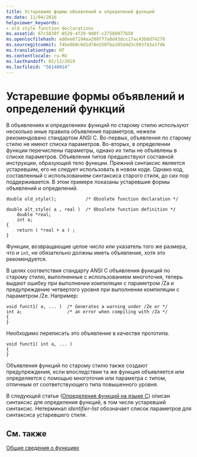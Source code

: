 ```yaml
---
title: Устаревшие формы объявлений и определений функций
ms.date: 11/04/2016
helpviewer_keywords:
- old style function declarations
ms.assetid: 67c5038f-0529-4f29-9d0f-c27580977b50
ms.openlocfilehash: ed6ee67194aa208f77a8d43dcc17ac43b0d74278
ms.sourcegitcommit: f4be868c0d1d78e550fba105d4d3c993743a1f4b
ms.translationtype: HT
ms.contentlocale: ru-RU
ms.lasthandoff: 02/12/2019
ms.locfileid: "56148014"
---
```

# <a name="obsolete-forms-of-function-declarations-and-definitions"></a>Устаревшие формы объявлений и определений функций

В объявлениях и определениях функций по старому стилю используют несколько иные правила объявления параметров, нежели рекомендовано стандартом ANSI C. Во-первых, объявления по старому стилю не имеют списка параметров. Во-вторых, в определении функции перечислены параметры, однако их типы не объявлены в списке параметров. Объявления типов предшествуют составной инструкции, образующей тело функции. Прежний синтаксис является устаревшим, его не следует использовать в новом коде. Однако код, составленный с использованием синтаксиса старого стиля, до сих пор поддерживается. В этом примере показаны устаревшие формы объявлений и определений.

```
double old_style();           /* Obsolete function declaration */

double alt_style( a , real )  /* Obsolete function definition */
    double *real;
    int a;
{
    return ( *real + a ) ;
}
```

Функции, возвращающие целое число или указатель того же размера, что и `int`, не обязательно должны иметь объявление, хотя это рекомендуется.

В целях соответствия стандарту ANSI C объявления функций по старому стилю, выполненные с использованием многоточия, теперь выдают ошибку при выполнении компиляции с параметром /Za и предупреждение четвертого уровня при выполнении компиляции с параметром /Ze. Например:

```
void funct1( a, ... )  /* Generates a warning under /Ze or */
int a;                 /* an error when compiling with /Za */
{
}
```

Необходимо переписать это объявление в качестве прототипа.

```
void funct1( int a, ... )
{
}
```

Объявления функций по старому стилю также создают предупреждения, если впоследствии та же функция объявляется или определяется с помощью многоточия или параметра с типом, отличным от соответствующего типа повышенного уровня.

В следующей статье ([Определения функций на языке C](../c-language/c-function-definitions.md)) описан синтаксис для определения функций, в том числе устаревший синтаксис. Нетерминал *identifier-list* обозначает список параметров для синтаксиса устаревшего стиля.

## <a name="see-also"></a>См. также

[Общие сведения о функциях](../c-language/overview-of-functions.md)
